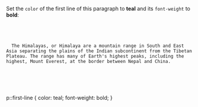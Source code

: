 Set the `color` of the first line
of this paragraph to **teal**
and its `font-weight` to **bold**:

<codeblock language="css" type="exercise" testMode="fixedInput">
<code>
<panel language="html">
<p>
  The Himalayas, or Himalaya are a mountain range in South and East Asia separating the plains of the Indian subcontinent from the Tibetan Plateau. The range has many of Earth's highest peaks, including the highest, Mount Everest, at the border between Nepal and China.
</p>
</panel>
<panel language="css">

</panel>
</code>

<solution>
p::first-line {
  color: teal;
  font-weight: bold;
}
</solution>
</codeblock>